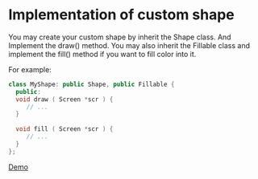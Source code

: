 # Implementation of custom shape

You may create your custom shape by inherit the Shape class. And Implement the draw() method. You may also inherit the Fillable class and implement the fill() method if you want to fill color into it.

For example:
```cpp
class MyShape: public Shape, public Fillable {
  public:
  void draw ( Screen *scr ) {
     // ...
  }
  
  void fill ( Screen *scr ) {
     // ...
  }
};
```

[Demo](./tft_implement/examples/CustomShape/CustomShape.ino)
